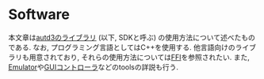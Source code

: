 # Software

本文章は[autd3のライブラリ](https://github.com/shinolab/autd3) (以下, SDKと呼ぶ) の使用方法について述べたものである.
なお, プログラミング言語としてはC++を使用する.
他言語向けのライブラリも用意されており, それらの使用方法については[FFI](./FFI/index.html)を参照されたい.
また, [Emulator](./Emulator/index.html)や[GUIコントローラ](./GUI/index.html)などのtoolsの詳説も行う.
